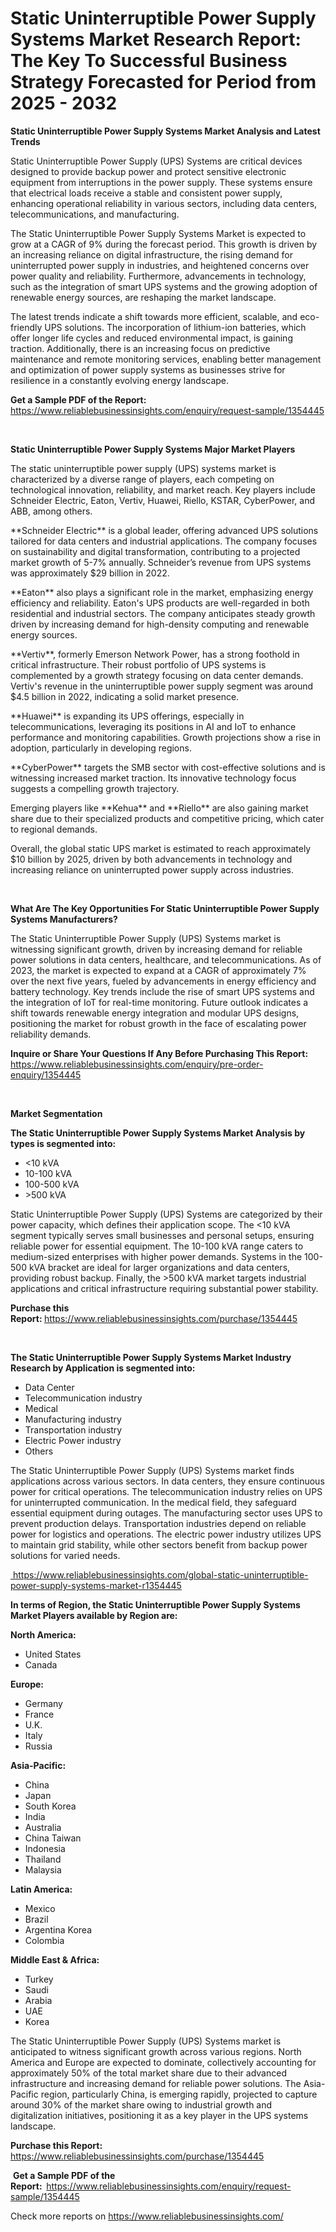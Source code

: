 <p><h1>Static Uninterruptible Power Supply Systems Market Research Report: The Key To Successful Business Strategy Forecasted for Period from 2025 - 2032</h1></p><p><strong>Static Uninterruptible Power Supply Systems Market Analysis and Latest Trends</strong></p>
<p><p>Static Uninterruptible Power Supply (UPS) Systems are critical devices designed to provide backup power and protect sensitive electronic equipment from interruptions in the power supply. These systems ensure that electrical loads receive a stable and consistent power supply, enhancing operational reliability in various sectors, including data centers, telecommunications, and manufacturing.</p><p>The Static Uninterruptible Power Supply Systems Market is expected to grow at a CAGR of 9% during the forecast period. This growth is driven by an increasing reliance on digital infrastructure, the rising demand for uninterrupted power supply in industries, and heightened concerns over power quality and reliability. Furthermore, advancements in technology, such as the integration of smart UPS systems and the growing adoption of renewable energy sources, are reshaping the market landscape. </p><p>The latest trends indicate a shift towards more efficient, scalable, and eco-friendly UPS solutions. The incorporation of lithium-ion batteries, which offer longer life cycles and reduced environmental impact, is gaining traction. Additionally, there is an increasing focus on predictive maintenance and remote monitoring services, enabling better management and optimization of power supply systems as businesses strive for resilience in a constantly evolving energy landscape.</p></p>
<p><strong>Get a Sample PDF of the Report:&nbsp;</strong> <a href="https://www.reliablebusinessinsights.com/enquiry/request-sample/1354445?utm_campaign=2319&utm_medium=2&utm_source=Github&utm_content=ia&utm_term=28022025&utm_id=static-uninterruptible-power-supply-systems">https://www.reliablebusinessinsights.com/enquiry/request-sample/1354445</a></p>
<p>&nbsp;</p>
<p><strong>Static Uninterruptible Power Supply Systems Major Market Players</strong></p>
<p><p>The static uninterruptible power supply (UPS) systems market is characterized by a diverse range of players, each competing on technological innovation, reliability, and market reach. Key players include Schneider Electric, Eaton, Vertiv, Huawei, Riello, KSTAR, CyberPower, and ABB, among others.</p><p>**Schneider Electric** is a global leader, offering advanced UPS solutions tailored for data centers and industrial applications. The company focuses on sustainability and digital transformation, contributing to a projected market growth of 5-7% annually. Schneider’s revenue from UPS systems was approximately $29 billion in 2022.</p><p>**Eaton** also plays a significant role in the market, emphasizing energy efficiency and reliability. Eaton's UPS products are well-regarded in both residential and industrial sectors. The company anticipates steady growth driven by increasing demand for high-density computing and renewable energy sources.</p><p>**Vertiv**, formerly Emerson Network Power, has a strong foothold in critical infrastructure. Their robust portfolio of UPS systems is complemented by a growth strategy focusing on data center demands. Vertiv's revenue in the uninterruptible power supply segment was around $4.5 billion in 2022, indicating a solid market presence.</p><p>**Huawei** is expanding its UPS offerings, especially in telecommunications, leveraging its positions in AI and IoT to enhance performance and monitoring capabilities. Growth projections show a rise in adoption, particularly in developing regions.</p><p>**CyberPower** targets the SMB sector with cost-effective solutions and is witnessing increased market traction. Its innovative technology focus suggests a compelling growth trajectory.</p><p>Emerging players like **Kehua** and **Riello** are also gaining market share due to their specialized products and competitive pricing, which cater to regional demands.</p><p>Overall, the global static UPS market is estimated to reach approximately $10 billion by 2025, driven by both advancements in technology and increasing reliance on uninterrupted power supply across industries.</p></p>
<p>&nbsp;</p>
<p><strong>What Are The Key Opportunities For Static Uninterruptible Power Supply Systems Manufacturers?</strong></p>
<p><p>The Static Uninterruptible Power Supply (UPS) Systems market is witnessing significant growth, driven by increasing demand for reliable power solutions in data centers, healthcare, and telecommunications. As of 2023, the market is expected to expand at a CAGR of approximately 7% over the next five years, fueled by advancements in energy efficiency and battery technology. Key trends include the rise of smart UPS systems and the integration of IoT for real-time monitoring. Future outlook indicates a shift towards renewable energy integration and modular UPS designs, positioning the market for robust growth in the face of escalating power reliability demands.</p></p>
<p><strong>Inquire or Share Your Questions If Any Before Purchasing This Report:</strong> <a href="https://www.reliablebusinessinsights.com/enquiry/pre-order-enquiry/1354445?utm_campaign=2319&utm_medium=2&utm_source=Github&utm_content=ia&utm_term=28022025&utm_id=static-uninterruptible-power-supply-systems">https://www.reliablebusinessinsights.com/enquiry/pre-order-enquiry/1354445</a></p>
<p>&nbsp;</p>
<p><strong>Market Segmentation</strong></p>
<p><strong>The Static Uninterruptible Power Supply Systems Market Analysis by types is segmented into:</strong></p>
<p><ul><li><10 kVA</li><li>10-100 kVA</li><li>100-500 kVA</li><li>>500 kVA</li></ul></p>
<p><p>Static Uninterruptible Power Supply (UPS) Systems are categorized by their power capacity, which defines their application scope. The <10 kVA segment typically serves small businesses and personal setups, ensuring reliable power for essential equipment. The 10-100 kVA range caters to medium-sized enterprises with higher power demands. Systems in the 100-500 kVA bracket are ideal for larger organizations and data centers, providing robust backup. Finally, the >500 kVA market targets industrial applications and critical infrastructure requiring substantial power stability.</p></p>
<p><strong>Purchase this Report:&nbsp;</strong><a href="https://www.reliablebusinessinsights.com/purchase/1354445?utm_campaign=2319&utm_medium=2&utm_source=Github&utm_content=ia&utm_term=28022025&utm_id=static-uninterruptible-power-supply-systems">https://www.reliablebusinessinsights.com/purchase/1354445</a></p>
<p>&nbsp;</p>
<p><strong>The Static Uninterruptible Power Supply Systems Market Industry Research by Application is segmented into:</strong></p>
<p><ul><li>Data Center</li><li>Telecommunication industry</li><li>Medical</li><li>Manufacturing industry</li><li>Transportation industry</li><li>Electric Power industry</li><li>Others</li></ul></p>
<p><p>The Static Uninterruptible Power Supply (UPS) Systems market finds applications across various sectors. In data centers, they ensure continuous power for critical operations. The telecommunication industry relies on UPS for uninterrupted communication. In the medical field, they safeguard essential equipment during outages. The manufacturing sector uses UPS to prevent production delays. Transportation industries depend on reliable power for logistics and operations. The electric power industry utilizes UPS to maintain grid stability, while other sectors benefit from backup power solutions for varied needs.</p></p>
<p><a href="https://www.reliablebusinessinsights.com/global-static-uninterruptible-power-supply-systems-market-r1354445?utm_campaign=2319&utm_medium=2&utm_source=Github&utm_content=ia&utm_term=28022025&utm_id=static-uninterruptible-power-supply-systems">&nbsp;https://www.reliablebusinessinsights.com/global-static-uninterruptible-power-supply-systems-market-r1354445</a></p>
<p><strong>In terms of Region, the Static Uninterruptible Power Supply Systems Market Players available by Region are:</strong></p>
<p>
    <p> <strong> North America: </strong>
        <ul>
            <li>United States</li>
            <li>Canada</li>
        </ul>
        </p> 
    <p> <strong> Europe: </strong>
        <ul>
            <li>Germany</li>
            <li>France</li>
            <li>U.K.</li>
            <li>Italy</li>
            <li>Russia</li>
        </ul>
        </p> 
    <p> <strong> Asia-Pacific: </strong>
        <ul>
            <li>China</li>
            <li>Japan</li>
            <li>South Korea</li>
            <li>India</li>
            <li>Australia</li>
            <li>China Taiwan</li>
            <li>Indonesia</li>
            <li>Thailand</li>
            <li>Malaysia</li>
        </ul>
        </p> 
    <p> <strong> Latin America: </strong>
        <ul>
            <li>Mexico</li>
            <li>Brazil</li>
            <li>Argentina Korea</li>
            <li>Colombia</li>
        </ul>
        </p> 
    <p> <strong> Middle East & Africa: </strong>
        <ul>
            <li>Turkey</li>
            <li>Saudi</li>
            <li>Arabia</li>
            <li>UAE</li>
            <li>Korea</li>
        </ul>
    </p>
    </p>
<p><p>The Static Uninterruptible Power Supply (UPS) Systems market is anticipated to witness significant growth across various regions. North America and Europe are expected to dominate, collectively accounting for approximately 50% of the total market share due to their advanced infrastructure and increasing demand for reliable power solutions. The Asia-Pacific region, particularly China, is emerging rapidly, projected to capture around 30% of the market share owing to industrial growth and digitalization initiatives, positioning it as a key player in the UPS systems landscape.</p></p>
<p><strong>Purchase this Report: </strong><a href="https://www.reliablebusinessinsights.com/purchase/1354445?utm_campaign=2319&utm_medium=2&utm_source=Github&utm_content=ia&utm_term=28022025&utm_id=static-uninterruptible-power-supply-systems">https://www.reliablebusinessinsights.com/purchase/1354445</a></p>
<p>&nbsp;<strong>Get a Sample PDF of the Report:&nbsp;&nbsp;</strong><a href="https://www.reliablebusinessinsights.com/enquiry/request-sample/1354445?utm_campaign=2319&utm_medium=2&utm_source=Github&utm_content=ia&utm_term=28022025&utm_id=static-uninterruptible-power-supply-systems">https://www.reliablebusinessinsights.com/enquiry/request-sample/1354445</a></p>
<p><strong></strong></p>
<p>Check more reports on <a href="https://www.reliablebusinessinsights.com/?utm_campaign=2319&utm_medium=2&utm_source=Github&utm_content=ia&utm_term=28022025&utm_id=static-uninterruptible-power-supply-systems">https://www.reliablebusinessinsights.com/</a></p>
